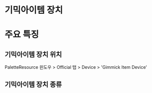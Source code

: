 # 기믹아이템 장치

# 주요 특징




## 기믹아이템 장치 위치

PaletteResource 윈도우 > Official 탭 > Device > 'Gimmick Item Device'


## 기믹아이템 장치 종류

<toc/>